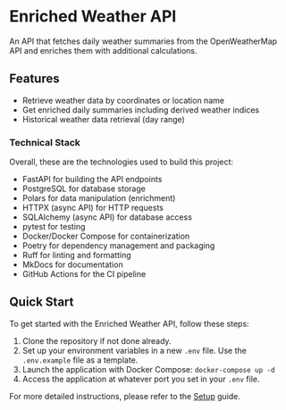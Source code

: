 # Enriched Weather API

An API that fetches daily weather summaries from the OpenWeatherMap API and enriches them with additional calculations.

## Features

- Retrieve weather data by coordinates or location name
- Get enriched daily summaries including derived weather indices
- Historical weather data retrieval (day range)

### Technical Stack

Overall, these are the technologies used to build this project:

- FastAPI for building the API endpoints
- PostgreSQL for database storage
- Polars for data manipulation (enrichment)
- HTTPX (async API) for HTTP requests
- SQLAlchemy (async API) for database access
- pytest for testing
- Docker/Docker Compose for containerization
- Poetry for dependency management and packaging
- Ruff for linting and formatting
- MkDocs for documentation
- GitHub Actions for the CI pipeline

## Quick Start

To get started with the Enriched Weather API, follow these steps:

1. Clone the repository if not done already.
2. Set up your environment variables in a new `.env` file. Use the `.env.example` file as a template.
3. Launch the application with Docker Compose: `docker-compose up -d`
4. Access the application at whatever port you set in your `.env` file.

For more detailed instructions, please refer to the [Setup](docs/development/setup.md) guide.
